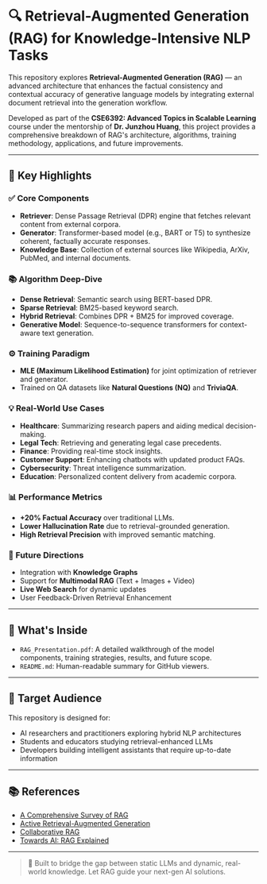 # 🔍 Retrieval-Augmented Generation (RAG) for Knowledge-Intensive NLP Tasks

This repository explores **Retrieval-Augmented Generation (RAG)** — an advanced architecture that enhances the factual consistency and contextual accuracy of generative language models by integrating external document retrieval into the generation workflow.

Developed as part of the **CSE6392: Advanced Topics in Scalable Learning** course under the mentorship of **Dr. Junzhou Huang**, this project provides a comprehensive breakdown of RAG's architecture, algorithms, training methodology, applications, and future improvements.

---

## 📌 Key Highlights

### ✅ Core Components
- **Retriever**: Dense Passage Retrieval (DPR) engine that fetches relevant content from external corpora.
- **Generator**: Transformer-based model (e.g., BART or T5) to synthesize coherent, factually accurate responses.
- **Knowledge Base**: Collection of external sources like Wikipedia, ArXiv, PubMed, and internal documents.

### 📚 Algorithm Deep-Dive
- **Dense Retrieval**: Semantic search using BERT-based DPR.
- **Sparse Retrieval**: BM25-based keyword search.
- **Hybrid Retrieval**: Combines DPR + BM25 for improved coverage.
- **Generative Model**: Sequence-to-sequence transformers for context-aware text generation.

### ⚙️ Training Paradigm
- **MLE (Maximum Likelihood Estimation)** for joint optimization of retriever and generator.
- Trained on QA datasets like **Natural Questions (NQ)** and **TriviaQA**.

### 💡 Real-World Use Cases
- **Healthcare**: Summarizing research papers and aiding medical decision-making.
- **Legal Tech**: Retrieving and generating legal case precedents.
- **Finance**: Providing real-time stock insights.
- **Customer Support**: Enhancing chatbots with updated product FAQs.
- **Cybersecurity**: Threat intelligence summarization.
- **Education**: Personalized content delivery from academic corpora.

### 📊 Performance Metrics
- **+20% Factual Accuracy** over traditional LLMs.
- **Lower Hallucination Rate** due to retrieval-grounded generation.
- **High Retrieval Precision** with improved semantic matching.

### 🧠 Future Directions
- Integration with **Knowledge Graphs**
- Support for **Multimodal RAG** (Text + Images + Video)
- **Live Web Search** for dynamic updates
- User Feedback-Driven Retrieval Enhancement

---

## 📂 What's Inside
- `RAG_Presentation.pdf`: A detailed walkthrough of the model components, training strategies, results, and future scope.
- `README.md`: Human-readable summary for GitHub viewers.

---

## 👥 Target Audience
This repository is designed for:
- AI researchers and practitioners exploring hybrid NLP architectures
- Students and educators studying retrieval-enhanced LLMs
- Developers building intelligent assistants that require up-to-date information

---

## 📚 References
- [A Comprehensive Survey of RAG](https://arxiv.org/abs/2410.12837)
- [Active Retrieval-Augmented Generation](https://arxiv.org/abs/2305.06983)
- [Collaborative RAG](https://arxiv.org/abs/2405.13002)
- [Towards AI: RAG Explained](https://www.towardsai.net/)

---

> 🚀 Built to bridge the gap between static LLMs and dynamic, real-world knowledge. Let RAG guide your next-gen AI solutions.
